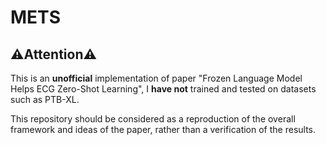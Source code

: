 # METS

## ⚠️Attention⚠️
This is an **unofficial** implementation of paper "Frozen Language Model Helps ECG Zero-Shot Learning", I **have not** trained and tested on datasets such as PTB-XL. 

This repository should be considered as a reproduction of the overall framework and ideas of the paper, rather than a verification of the results.
